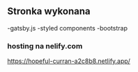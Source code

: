 ## Stronka wykonana
-gatsby.js 
-styled components
-bootstrap

### hosting na nelify.com
https://hopeful-curran-a2c8b8.netlify.app/
